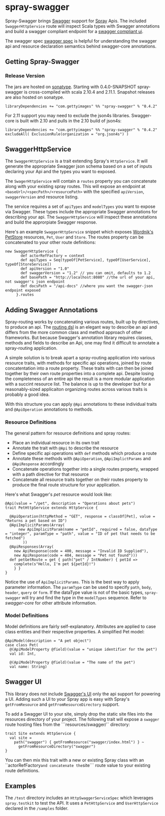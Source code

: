 # spray-swagger

Spray-Swagger brings [Swagger](https://github.com/wordnik/swagger-core) support for [Spray](http://spray.io) Apis. The included ```SwaggerHttpService``` route will inspect Scala types with Swagger annotations and build a swagger compliant endpoint for a [swagger compliant ui](https://github.com/wordnik/swagger-ui).

The swagger spec [swagger spec](https://github.com/wordnik/swagger-spec/blob/master/versions/1.2.md) is helpful for understanding the swagger api and resource declaration semantics behind swagger-core annotations.

## Getting Spray-Swagger

### Release Version

The jars are hosted on [sonatype](https://oss.sonatype.org). Starting with 0.4.0-SNAPSHOT 
spray-swagger is cross-compiled with scala 2.10.4 and 2.11.1. Snapshot releases are also hosted on sonatype. 

```
libraryDependencies += "com.gettyimages" %% "spray-swagger" % "0.4.2"
```

For 2.11 support you may need to exclude the json4s libraries. Swagger-core is built with 2.10 and pulls in the 2.10 build of json4s:

```
libraryDependencies += "com.gettyimages" %% "spray-swagger" % "0.4.2" excludeAll( ExclusionRule(organization = "org.json4s") )
```

## SwaggerHttpService

The ```SwaggerHttpService``` is a trait extending Spray's ```HttpService```. It will generate the appropriate Swagger json schema based on a set of inputs declaring your Api and the types you want to exposed.

The  ```SwagerHttpService``` will contain a ```routes``` property you can concatenate along with your existing spray routes. This will expose an endpoint at ```<baseUrl>/<specPath>/<resourcePath>``` with the specified ```apiVersion```, ```swaggerVersion``` and resource listing.

The service requires a set of ```apiTypes``` and ```modelTypes``` you want to expose via Swagger. These types include the appropriate Swagger annotations for describing your api. The ```SwaggerHttpService``` will inspect these annotations and build the approrpiate Swagger response.

Here's an example ```SwaggerHttpService``` snippet which exposes [Wordnik's PetStore](http://swagger.wordnik.com/) resources, ```Pet```, ```User``` and ```Store```. The routes property can be concatenated to your other route definitions:

```
new SwaggerHttpService {
       def actorRefFactory = context
       def apiTypes = Seq(typeOf[PetService], typeOf[UserService], typeOf[StoreService])
       def apiVersion = "1.0"
       def swaggerVersion = "1.2" // you can omit, defaults to 1.2
       def basePath = "http://localhost:8080" //the url of your api, not swagger's json endpoint
       def docsPath = "/api-docs" //where you want the swagger-json endpoint exposed
     }.routes
```

## Adding Swagger Annotations

Spray-routing works by concatenating various routes, built up by directives, to produce an api. The [routing dsl](http://spray.io/documentation/1.2.1/spray-routing/) is an elegant way to describe an api and differs from the more common class and method approach of other frameworks. But because Swagger's annotation library requires classes, methods and fields to describe an Api, one may find it difficult to annotate a spray-routing application.

A simple solution is to break apart a spray-routing application into various resource traits, with methods for specific api operations, joined by route concatentation into a route property. These traits with can then be joined together by their own route properties into a complete api. Despite losing the completeness of an entire api the result is a more modular application with a succint resource list. The balance is up to the developer but for a reasonably-sized applicaiton organizing routes across various traits is probably a good idea.

With this structure you can apply ```@Api``` annotations to these individual traits and ```@ApiOperation``` annotations to methods.

### Resource Definitions

The general pattern for resource definitions and spray routes:

* Place an individual resource in its own trait
* Annotate the trait with ```@Api``` to describe the resource
* Define specific api operations with ```def``` methods which produce a route
* Annotate these methods with ```@ApiOperation```, ```@ApiImplictParams``` and ```@ApiResponse``` accordingly
* Concatenate operations together into a single routes property, wrapped with a path directive for that resource
* Concatenate all resource traits together on their routes property to produce the final route structure for your application.

Here's what Swagger's *pet* resource would look like:

```
@Api(value = "/pet", description = "Operations about pets")
trait PetHttpService extends HttpService {

  @ApiOperation(httpMethod = "GET", response = classOf[Pet], value = "Returns a pet based on ID")
  @ApiImplicitParams(Array(
      new ApiImplicitParam(name = "petId", required = false, dataType = "integer", paramType = "path", value = "ID of pet that needs to be fetched")
        ))
  @ApiResponses(Array(
    new ApiResponse(code = 400, message = "Invalid ID Supplied"),
    new ApiResponse(code = 404, message = "Pet not found")))
  def petGetRoute = get { path("pet" / IntNumber) { petId =>
    complete(s"Hello, I'm pet ${petId}!")
    } }
}
```

Notice the use of ```ApiImplicitParams```. This is the best way to apply parameter information. The ```paramType``` can be used to specify ```path```, ```body```, ```header```, ```query``` or ```form```. If the dataType value is not of the basic types, ```spray-swagger``` will try and find the type in the ```modelTypes``` sequence. Refer to *swagger-core* for other attribute information.

### Model Definitions

Model definitions are fairly self-explanatory. Attributes are applied to case class entities and their respective properties. A simplified Pet model:

```
@ApiModel(description = "A pet object")
case class Pet(
  @(ApiModelProperty @field)(value = "unique identifier for the pet")
  val id: Int,

  @(ApiModelProperty @field)(value = "The name of the pet")
  val name: String)
```

## Swagger UI

This library does not include [Swagger's UI](https://github.com/wordnik/swagger-ui) only the api support for powering a UI. Adding such a UI to your Spray app is easy with Spray's ```getFromResource``` and ```getFromResourceDirectory``` support.

To add a Swagger UI to your site, simply drop the static site files into the resources directory of your project. The following trait will expose a ```swagger``` route hosting files from the ```resources/swagger/`` directory: 

```
trait Site extends HttpService {
  val site =
    path("swagger") { getFromResource("swagger/index.html") } ~
      getFromResourceDirectory("swagger")
}
```

You can then mix this trait with a new or existing Spray class with an ``actorRefFactory``` and concatenate the ```site``` route value to your existing route definitions.

## Examples

The ```/test``` directory includes an ```HttpSwaggerServiceSpec``` which leverages ```spray.testkit``` to test the API. It uses a ```PetHttpService``` and ```UserHttpService``` declared in the ```/samples``` folder. 
